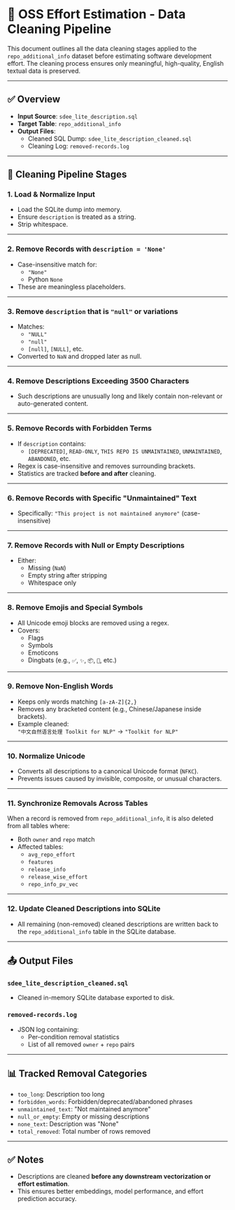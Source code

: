 # 🧹 OSS Effort Estimation - Data Cleaning Pipeline

This document outlines all the data cleaning stages applied to the `repo_additional_info` dataset before estimating software development effort. The cleaning process ensures only meaningful, high-quality, English textual data is preserved.

---

## ✅ Overview

- **Input Source**: `sdee_lite_description.sql`
- **Target Table**: `repo_additional_info`
- **Output Files**:
  - Cleaned SQL Dump: `sdee_lite_description_cleaned.sql`
  - Cleaning Log: `removed-records.log`

---

## 🔄 Cleaning Pipeline Stages

### 1. **Load & Normalize Input**
- Load the SQLite dump into memory.
- Ensure `description` is treated as a string.
- Strip whitespace.

---

### 2. **Remove Records with `description = 'None'`**
- Case-insensitive match for:
  - `"None"`
  - Python `None`
- These are meaningless placeholders.

---

### 3. **Remove `description` that is `"null"` or variations**
- Matches:
  - `"NULL"`
  - `"null"`
  - `[null]`, `[NULL]`, etc.
- Converted to `NaN` and dropped later as null.

---

### 4. **Remove Descriptions Exceeding 3500 Characters**
- Such descriptions are unusually long and likely contain non-relevant or auto-generated content.

---

### 5. **Remove Records with Forbidden Terms**
- If `description` contains:
  - `[DEPRECATED]`, `READ-ONLY`, `THIS REPO IS UNMAINTAINED`, `UNMAINTAINED`, `ABANDONED`, etc.
- Regex is case-insensitive and removes surrounding brackets.
- Statistics are tracked **before and after** cleaning.

---

### 6. **Remove Records with Specific "Unmaintained" Text**
- Specifically: `"This project is not maintained anymore"` (case-insensitive)

---

### 7. **Remove Records with Null or Empty Descriptions**
- Either:
  - Missing (`NaN`)
  - Empty string after stripping
  - Whitespace only

---

### 8. **Remove Emojis and Special Symbols**
- All Unicode emoji blocks are removed using a regex.
- Covers:
  - Flags
  - Symbols
  - Emoticons
  - Dingbats (e.g., `✅`, `✨`, `📦`, `🚀`, etc.)

---

### 9. **Remove Non-English Words**
- Keeps only words matching `[a-zA-Z]{2,}`
- Removes any bracketed content (e.g., Chinese/Japanese inside brackets).
- Example cleaned:  
  `"中文自然语言处理 Toolkit for NLP"` → `"Toolkit for NLP"`

---

### 10. **Normalize Unicode**
- Converts all descriptions to a canonical Unicode format (`NFKC`).
- Prevents issues caused by invisible, composite, or unusual characters.

---

### 11. **Synchronize Removals Across Tables**
When a record is removed from `repo_additional_info`, it is also deleted from all tables where:
- Both `owner` and `repo` match
- Affected tables:
  - `avg_repo_effort`
  - `features`
  - `release_info`
  - `release_wise_effort`
  - `repo_info_pv_vec`

---

### 12. **Update Cleaned Descriptions into SQLite**
- All remaining (non-removed) cleaned descriptions are written back to the `repo_additional_info` table in the SQLite database.

---

## 📤 Output Files

### `sdee_lite_description_cleaned.sql`
- Cleaned in-memory SQLite database exported to disk.

### `removed-records.log`
- JSON log containing:
  - Per-condition removal statistics
  - List of all removed `owner` + `repo` pairs

---

## 📊 Tracked Removal Categories

- `too_long`: Description too long
- `forbidden_words`: Forbidden/deprecated/abandoned phrases
- `unmaintained_text`: "Not maintained anymore"
- `null_or_empty`: Empty or missing descriptions
- `none_text`: Description was "None"
- `total_removed`: Total number of rows removed

---

## ✅ Notes
- Descriptions are cleaned **before any downstream vectorization or effort estimation**.
- This ensures better embeddings, model performance, and effort prediction accuracy.

